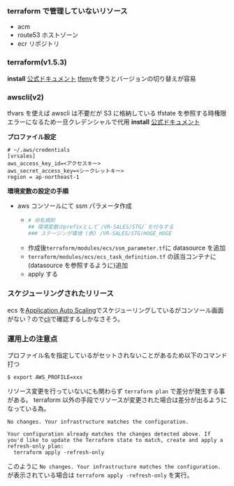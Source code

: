 ### terraform で管理していないリソース

- acm
- route53 ホストゾーン
- ecr リポジトリ

### terraform(v1.5.3)

**install** [公式ドキュメント](https://developer.hashicorp.com/terraform/downloads)
[tfenv](https://github.com/tfutils/tfenv)を使うとバージョンの切り替えが容易

### awscli(v2)

tfvars を使えば awscli は不要だが S3 に格納している tfstate を参照する時権限エラーになるため一旦クレデンシャルで代用
**install** [公式ドキュメント](https://docs.aws.amazon.com/ja_jp/cli/latest/userguide/getting-started-install.html)

**プロファイル設定**

```
# ~/.aws/credentials
[vrsales]
aws_access_key_id=<アクセスキー>
aws_secret_access_key=<シークレットキー>
region = ap-northeast-1
```

**環境変数の設定の手順**

- aws コンソールにて ssm パラメータ作成
  - ```bash
    # 命名規則
    ## 環境変数のprefixとして`/VR-SALES/STG/`を付与する
    ### ステージング環境 (例) /VR-SALES/STG/HOGE_HOGE
    ```
  - 作成後`terraform/modules/ecs/ssm_parameter.tf`に datasource を追加
  - `terraform/modules/ecs/ecs_task_definition.tf` の該当コンテナに(datasource を参照するように)追加
  - apply する

### スケジューリングされたリリース

ecs を[Application Auto Scaling](https://docs.aws.amazon.com/ja_jp/autoscaling/application/userguide/what-is-application-auto-scaling.html)でスケジューリングしているがコンソール画面がない？ので[cli](https://docs.aws.amazon.com/ja_jp/autoscaling/application/userguide/scheduled-scaling-additional-cli-commands.html)で確認するしかなさそう。

### 運用上の注意点

プロファイル名を指定しているがセットされないことがあるため以下のコマンド打つ

```
$ export AWS_PROFILE=xxx
```

リソース変更を行っていないにも関わらず `terraform plan` で差分が発生する事がある。
terraform 以外の手段でリソースが変更された場合は差分が出るようになっている為。

```
No changes. Your infrastructure matches the configuration.

Your configuration already matches the changes detected above. If you'd like to update the Terraform state to match, create and apply a refresh-only plan:
  terraform apply -refresh-only
```

このように `No changes. Your infrastructure matches the configuration.` が表示されている場合は `terraform apply -refresh-only` を実行。
